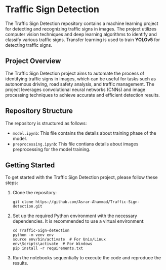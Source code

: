 # Traffic Sign Detection

The Traffic Sign Detection repository contains a machine learning project for detecting and recognizing traffic signs in images. The project utilizes computer vision techniques and deep learning algorithms to identify and classify various traffic signs. Transfer learning is used to train **YOLOv5** for detecting traffic signs.

## Project Overview

The Traffic Sign Detection project aims to automate the process of identifying traffic signs in images, which can be useful for tasks such as autonomous driving, road safety analysis, and traffic management. The project leverages convolutional neural networks (CNNs) and image processing techniques to achieve accurate and efficient detection results.

## Repository Structure

The repository is structured as follows:

- `model.ipynb`: This file contains the details about training phase of the model.
- `preprocessing.ipynb`: This file contians details about images preprocessing for the model training.

## Getting Started

To get started with the Traffic Sign Detection project, please follow these steps:

1. Clone the repository:

   ```shell
   git clone https://github.com/Asrar-Ahammad/Traffic-Sign-detection.git
   
2. Set up the required Python environment with the necessary dependencies. It is recommended to use a virtual environment:
     ```shell
     cd Traffic-Sign-detection
     python -m venv env
     source env/bin/activate  # For Unix/Linux
     env\Scripts\activate  # For Windows
     pip install -r requirements.txt
  
3. Run the notebooks sequentially to execute the code and reproduce the results.


